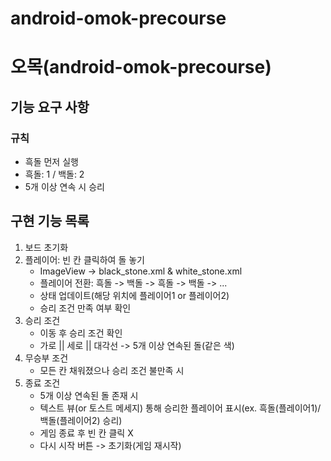 # android-omok-precourse
# 오목(android-omok-precourse)

## 기능 요구 사항
### 규칙
- 흑돌 먼저 실행
- 흑돌: 1 / 백돌: 2
- 5개 이상 연속 시 승리

## 구현 기능 목록
1. 보드 초기화
2. 플레이어: 빈 칸 클릭하여 돌 놓기
   - ImageView -> black_stone.xml & white_stone.xml
   - 플레이어 전환: 흑돌 -> 백돌 -> 흑돌 -> 백돌 -> ...
   - 상태 업데이트(해당 위치에 플레이어1 or 플레이어2)
   - 승리 조건 만족 여부 확인
3. 승리 조건
   - 이동 후 승리 조건 확인
   - 가로 || 세로 || 대각선 -> 5개 이상 연속된 돌(같은 색)
4. 무승부 조건
   - 모든 칸 채워졌으나 승리 조건 불만족 시
5. 종료 조건
   - 5개 이상 연속된 돌 존재 시
   - 텍스트 뷰(or 토스트 메세지) 통해 승리한 플레이어 표시(ex. 흑돌(플레이어1)/백돌(플레이어2) 승리)
   - 게임 종료 후 빈 칸 클릭 X
   - 다시 시작 버튼 -> 초기화(게임 재시작)